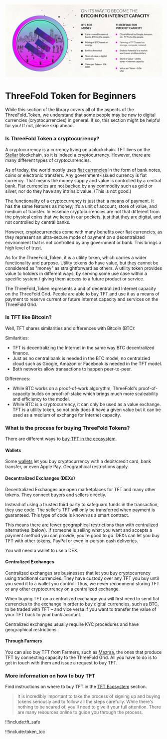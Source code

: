 ![](img/tft_like_btc_.jpg)

# ThreeFold Token for Beginners

While this section of the library covers all of the aspects of the ThreeFold_Token, we  understand that some people may be new to digital currencies (cryptocurrencies) in general. If so, this section might be helpful for you! If not, please skip ahead.

### Is ThreeFold Token a cryptocurrency?

A cryptocurrency is a currency living on a blockchain. TFT lives on the [Stellar](tft_stellar_dex) blockchain, so it is indeed a cryptocurrency. However, there are many different types of cryptocurrencies.

As of today, the world mostly uses [fiat currencies](https://en.wikipedia.org/wiki/Fiat_money) in the form of bank notes, coins or electronic transfers. Any government-issued currency is fiat currency. That means the money supply and value is controlled by a central bank. Fiat currencies are not backed by any commodity such as gold or silver, nor do they have any intrinsic value. (This is not good.)

The functionality of a cryptocurrency is just that: a means of payment. It has the same features as money; it’s a unit of account, store of value, and medium of transfer. In essence cryptocurrencies are not that different from the physical coins that we keep in our pockets, just that they are digital, and not controlled by central banks.

However, cryptocurrencies come with many benefits over fiat currencies, as they represent an ultra-secure mode of payment on a decentralized environment that is not controlled by any government or bank. This brings a high level of trust.

As for the ThreeFold_Token, it is a utility token, which carries a wider functionality and purpose. Utility tokens do have value, but they cannot be considered as "money" as straightforward as others. A utility token provides value to holders in different ways, by serving some use case within a specific system / giving them access to a future product or service.

The ThreeFold_Token represents a unit of decentralized Internet capacity on the ThreeFold Grid. People are able to buy TFT and use it as a means of payment to reserve current or future Internet capacity and services on the ThreeFold Grid.

### Is TFT like Bitcoin?

Well, TFT shares similarities and differences with Bitcoin (BTC):

Similarities:

- TFT is decentralizing the Internet in the same way BTC decentralized finance.
- Just as no central bank is needed in the BTC model, no centralzied cloud such as Google, Amazon or Facebook is needed in the TFT model.
- Both networks allow transactions to happen peer-to-peer.

Differences:

- While BTC works on a proof-of-work algorythm, ThreeFold's proof-of-capacity builds on proof-of-stake which brings much more scaleability and efficiency to the model.
- While BTC is a cryptocurrency, it can only be used as a value exchange. TFT is a utility token, so not only does it have a given value but it can be used as a medium of exchange for Internet capacity.

### What is the process for buying ThreeFold Tokens?

There are different ways to [buy TFT in the ecosystem](tft_ecosystem).

#### Wallets

Some [wallets](threefold_wallets) let you buy cryptocurrency with a debit/credit card, bank transfer, or even Apple Pay. Geographical restrictions apply.

#### Decentralized Exchanges (DEXs)

Decentralized Exchanges are open marketplaces for TFT and many other tokens. They connect buyers and sellers directly.

Instead of using a trusted third party to safeguard funds in the transaction, they use code. The seller's TFT will only be transferred when payment is guaranteed. This type of code is known as a smart contract.

This means there are fewer geographical restrictions than with centralized alternatives (below). If someone is selling what you want and accepts a payment method you can provide, you’re good to go. DEXs can let you buy TFT with other tokens, PayPal or even in-person cash deliveries.

You will need a wallet to use a DEX.

#### Centralized Exchanges

Centralized exchanges are businesses that let you buy cryptocurrency using traditional currencies. They have custody over any TFT you buy until you send it to a wallet you control. Thus, we never recommend storing TFT or any other cryptocurrency on a centralized exchange.

When buying TFT on a centralized exchange you will first need to send fiat currencies to the exchange in order to buy digital currencies, such as BTC, to be traded with TFT – and vice versa if you want to transfer the value of your TFT back to your bank account.

Centralized exchanges usually require KYC procedures and have geographical restrictions.

#### Through Farmers

You can also buy TFT from Farmers, such as [Mazraa](mazraa), the ones that produce TFT by connecting capacity to the ThreeFold Grid. All you have to do is to get in touch with them and issue a request to buy TFT.

### More information on how to buy TFT

Find instructions on where to buy TFT in the [TFT Ecosystem](tft_ecosystem) section.

> It is incredibly important to take the process of signing up and buying tokens seriously and to follow all the steps carefully. While there's nothing to be scared of, you'll need to give it your full attention. There are many resources online to  guide you through the process.

!!!include:tft_safe

!!!include:token_toc

